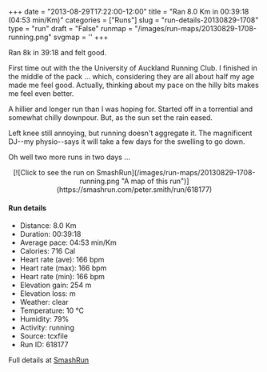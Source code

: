 +++
date = "2013-08-29T17:22:00-12:00"
title = "Ran 8.0 Km in 00:39:18 (04:53 min/Km)"
categories = ["Runs"]
slug = "run-details-20130829-1708"
type = "run"
draft = "False"
runmap = "/images/run-maps/20130829-1708-running.png"
svgmap = '<polyline points="19 42, 21 40, 21 39, 22 39, 32 29, 32 26, 30 25, 29 21, 27 19, 23 17, 25 13, 33 15, 37 17, 47 21, 62 25, 91 25, 100 28, 99 32, 84 55, 80 59, 67 64, 62 75, 51 86, 40 86, 26 82, 22 72, 11 69, 0 62, 18 42">'
+++

Ran 8k in 39:18 and felt good. 

First time out with the the University of Auckland Running Club. I finished in the middle of the pack ... which, considering they are all about half my age made me feel good. Actually, thinking about my pace on the hilly bits makes me feel even better. 

A hillier and longer run than I was hoping for. Started off in a torrential and somewhat chilly downpour. But, as the sun set the rain eased.  

Left knee still annoying, but running doesn't aggregate it. The magnificent DJ--my physio--says it will take a few days for the swelling to go down. 

Oh well two more runs in two days ...




 

<!--more-->

<center>
[![Click to see the run on SmashRun](/images/run-maps/20130829-1708-running.png "A map of this run")](https://smashrun.com/peter.smith/run/618177)
</center>

#### Run details

* Distance: 8.0 Km
* Duration: 00:39:18
* Average pace: 04:53 min/Km
* Calories: 716 Cal
* Heart rate (ave): 166 bpm
* Heart rate (max): 166 bpm
* Heart rate (min): 166 bpm
* Elevation gain: 254 m
* Elevation loss:  m
* Weather: clear
* Temperature: 10 &deg;C
* Humidity: 79%
* Activity: running
* Source: tcxfile
* Run ID: 618177

Full details at [SmashRun](https://smashrun.com/peter.smith/run/618177)